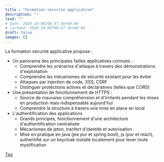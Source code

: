 ```yaml
---
title : "Formation sécurité applicative"
description: ""
lead: ""
# date: 2020-10-06T08:47:36+00:00
# lastmod: 2020-10-06T08:47:36+00:00
draft: false
images: []
---
```



La formation sécurité applicative propose :
- Un panorama des principales failles applicatives connues :
  - Comprendre les scénarios d'attaque à travers des démonstrations d'exploitation
  - Comprendre les mécanismes de sécurité existant pour les éviter
  - Attaques par injection de code, XSS, CSRF
  - Distinguer protections actives et déclaratives (telles que CORS)
- Une présentation de fonctionnement de HTTPS :
  - Source de mauvaise compréhension et d'irritants pendant les mises en production mais indispensable aujourd'hui
  - Comprendre la structure à travers une mise en place en local
- L'authentification des applications
  - Grands principes, fonctionnement d'une architecture d'authentification centralisée
  - Mécanismes de jeton, tranfert d'identité et autorisation
  - Mise en pratique en java (jee pur et spring boot), js (pur et react), authentifié sur un keycloak installé localement pour lever toute mystification

<!--[Diaporama](https://securite-applicative.dufau.re/diaporama)-->

[Tps](https://github.com/clement-dufaure/securite-applicative)

